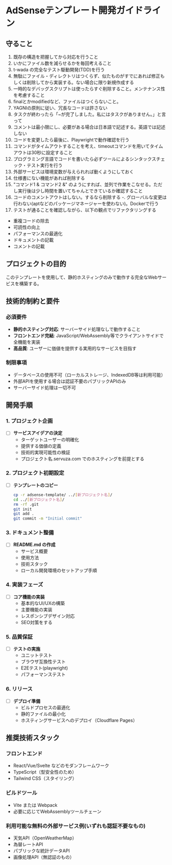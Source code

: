 # AdSenseテンプレート開発ガイドライン

## 守ること
1. 既存の構造を把握してから対応を行うこと
1. いかにファイル数を減らせるかを毎回考えること
1. t-wada の完全なテスト駆動開発(TDD)を行う
1. 無駄にファイル・ディレクトリはつくらず、似たものがすでにあれば修正もしくは削除してから実装する。ない場合に限り新規作成する
1. 一時的なデバッグスクリプトは使ったらすぐ削除すること。メンテナンス性を考慮すること
1. finalとかmodifiedなど、ファイルはつくらないこと。
1. YAGNIの原則に従い、冗長なコードは許さない
1. タスクが終わったら「~が完了しました。私にはタスクがありません。」と言って
1. コメントは最小限にし、必要がある場合は日本語で記述する。英語では記述しない
1. コードを変更したら最後に、Playwrightで動作確認を行う
1. コマンドがタイムアウトすることを考え、timeoutコマンドを用いてタイムアウトは30秒に設定すること
1. プログラミング言語でコードを書いたら必ずツールによるシンタックスチェック・テスト実行を行う
1. 外部サービスは環境変数が与えられれば動くようにしておく
1. 仕様書にない機能があれば削除する
1. "コマンド1 & コマンド2 &" のようにすれば、並列で作業をこなせる。ただし実行後は少し時間を置いてちゃんとできているか確認すること
1. コードのコメントアウトはしない。するなら削除する
-. グローバルな変更は行わない(aptなどのパッケージマネージャーを使わない)。Dockerで行う
1. テストが通ることを確認しながら、以下の観点でリファクタリングする
  - 重複コードの除去
  - 可読性の向上
  - パフォーマンスの最適化
  - ドキュメントの記載
  - コメントの記載

## プロジェクトの目的
このテンプレートを使用して、静的ホスティングのみで動作する完全なWebサービスを構築する。

## 技術的制約と要件

### 必須要件
- **静的ホスティング対応**: サーバーサイド処理なしで動作すること
- **フロントエンド完結**: JavaScript/WebAssembly等でクライアントサイドで全機能を実装
- **高品質**: ユーザーに価値を提供する実用的なサービスを目指す

### 制限事項
- データベースの使用不可（ローカルストレージ、IndexedDB等は利用可能）
- 外部APIを使用する場合は認証不要のパブリックAPIのみ
- サーバーサイド処理は一切不可

## 開発手順

### 1. プロジェクト企画
- [ ] **サービスアイデアの決定**
  - ターゲットユーザーの明確化
  - 提供する価値の定義
  - 技術的実現可能性の検証
  - プロジェクト名.servuza.com でのホスティングを前提とする

### 2. プロジェクト初期設定
- [ ] **テンプレートのコピー**
  ```bash
  cp -r adsense-template/ ../[新プロジェクト名]/
  cd ../[新プロジェクト名]/
  rm -rf .git
  git init
  git add .
  git commit -m "Initial commit"
  ```

### 3. ドキュメント整備
- [ ] **README.md の作成**
  - サービス概要
  - 使用方法
  - 技術スタック
  - ローカル開発環境のセットアップ手順

### 4. 実装フェーズ
- [ ] **コア機能の実装**
  - 基本的なUI/UXの構築
  - 主要機能の実装
  - レスポンシブデザイン対応
  - SEO対策をする

### 5. 品質保証
- [ ] **テストの実施**
  - ユニットテスト
  - ブラウザ互換性テスト
  - E2Eテスト(playwright)
  - パフォーマンステスト

### 6. リリース
- [ ] **デプロイ準備**
  - ビルドプロセスの最適化
  - 静的ファイルの最小化
  - ホスティングサービスへのデプロイ（Cloudflare Pages）

## 推奨技術スタック

### フロントエンド
- React/Vue/Svelte などのモダンフレームワーク
- TypeScript（型安全性のため）
- Tailwind CSS（スタイリング）

### ビルドツール
- Vite または Webpack
- 必要に応じてWebAssemblyツールチェーン

### 利用可能な無料の外部サービス例(いずれも認証不要なもの)
- 天気API（OpenWeatherMap）
- 為替レートAPI
- パブリックな統計データAPI
- 画像処理API（無認証のもの）
